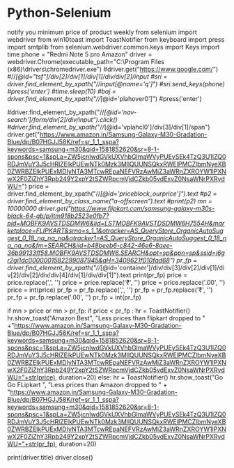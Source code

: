 # Python-Selenium
notify you minimum price of product weekly
from selenium import webdriver
from win10toast import ToastNotifier
from keyboard import press
import smtplib
from selenium.webdriver.common.keys import Keys
import time
phone = "Redmi Note 5 pro Amazon"
driver = webdriver.Chrome(executable_path="C:\Program Files (x86)\drivers\chromedriver.exe")
#driver.get("https://www.google.com/")
#//*[@id="tsf"]/div[2]/div[1]/div[1]/div/div[2]/input
#sri = driver.find_element_by_xpath("//input[@name='q']")
#sri.send_keys(phone)
#press('enter')
#time.sleep(10)
#baj = driver.find_element_by_xpath("//*[@id='plahover0']")
#press('enter')

#driver.find_element_by_xpath("//*[@id='nav-search']/form/div[2]/div/input").click()
#driver.find_element_by_xpath("//*[@id='vplahcl0']/div[3]/div[1]/span")
driver.get("https://www.amazon.in/Samsung-Galaxy-M30-Gradation-Blue/dp/B07HGJJ58K/ref=sr_1_1_sspa?keywords=samsung+m30&qid=1581852620&sr=8-1-spons&psc=1&spLa=ZW5jcnlwdGVkUXVhbGlmaWVyPUEySEk4TzQ3U1lZQ0RDJmVuY3J5cHRlZElkPUEwNTk0Mzk3MllQUUNSQkxRWElPMCZlbmNyeXB0ZWRBZElkPUExMDIyNTA3MTcwREpaNEFVRzAwMiZ3aWRnZXROYW1lPXNwX2F0ZiZhY3Rpb249Y2xpY2tSZWRpcmVjdCZkb05vdExvZ0NsaWNrPXRydWU=")
price = driver.find_element_by_xpath("//*[@id='priceblock_ourprice']").text
#p2 = driver.find_element_by_class_name("a-offscreen").text
#print(p2)
mn = 10000000
driver.get("https://www.flipkart.com/samsung-galaxy-m30s-black-64-gb/p/itm918b2523e0fb7?pid=MOBFK9AVSTDSDMW6&lid=LSTMOBFK9AVSTDSDMW6H7554H&marketplace=FLIPKART&srno=s_1_1&otracker=AS_QueryStore_OrganicAutoSuggest_0_18_na_na_na&otracker1=AS_QueryStore_OrganicAutoSuggest_0_18_na_na_na&fm=SEARCH&iid=b48beeb6-c842-46e6-8aee-36b99133ff58.MOBFK9AVSTDSDMW6.SEARCH&ppt=sp&ppn=sp&ssid=i6gr2gj1dc0000001582299087945&qH=3409621f010fad68")
pr_fp = driver.find_element_by_xpath("//*[@id='container']/div/div[3]/div[2]/div[1]/div[2]/div[2]/div/div[4]/div[1]/div/div[1]").text
print(pr_fp)
price = price.replace(',', '')
price = price.replace('₹', '')
price = price.replace('.00', '')
price = int(price)
pr_fp = pr_fp.replace(',', '')
pr_fp = pr_fp.replace('₹', '')
pr_fp = pr_fp.replace('.00', '')
pr_fp = int(pr_fp)

if mn > price or mn > pr_fp:
    if price < pr_fp :
        hr = ToastNotifier()
        hr.show_toast("Amazon Best", "Less prices than flipkart dropped to " +"https://www.amazon.in/Samsung-Galaxy-M30-Gradation-Blue/dp/B07HGJJ58K/ref=sr_1_1_sspa?keywords=samsung+m30&qid=1581852620&sr=8-1-spons&psc=1&spLa=ZW5jcnlwdGVkUXVhbGlmaWVyPUEySEk4TzQ3U1lZQ0RDJmVuY3J5cHRlZElkPUEwNTk0Mzk3MllQUUNSQkxRWElPMCZlbmNyeXB0ZWRBZElkPUExMDIyNTA3MTcwREpaNEFVRzAwMiZ3aWRnZXROYW1lPXNwX2F0ZiZhY3Rpb249Y2xpY2tSZWRpcmVjdCZkb05vdExvZ0NsaWNrPXRydWU="+str(price), duration=20)
    else:
        hr = ToastNotifier()
        hr.show_toast("Go Go FLipkart ", "Less prices than Amazon dropped to " + "https://www.amazon.in/Samsung-Galaxy-M30-Gradation-Blue/dp/B07HGJJ58K/ref=sr_1_1_sspa?keywords=samsung+m30&qid=1581852620&sr=8-1-spons&psc=1&spLa=ZW5jcnlwdGVkUXVhbGlmaWVyPUEySEk4TzQ3U1lZQ0RDJmVuY3J5cHRlZElkPUEwNTk0Mzk3MllQUUNSQkxRWElPMCZlbmNyeXB0ZWRBZElkPUExMDIyNTA3MTcwREpaNEFVRzAwMiZ3aWRnZXROYW1lPXNwX2F0ZiZhY3Rpb249Y2xpY2tSZWRpcmVjdCZkb05vdExvZ0NsaWNrPXRydWU="+str(pr_fp), duration=20)





print(driver.title)
driver.close()
